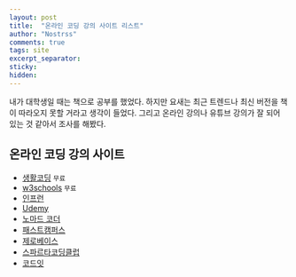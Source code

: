```yaml
---
layout: post
title:  "온라인 코딩 강의 사이트 리스트"
author: "Nostrss"
comments: true
tags: site
excerpt_separator: 
sticky: 
hidden: 
---
```


내가 대학생일 때는 책으로 공부를 했었다. 하지만 요새는 최근 트렌드나 최신 버전을 책이 따라오지 못할 거라고 생각이 들었다. 그리고 온라인 강의나 유튜브 강의가 잘 되어 있는 것 같아서 조사를 해봤다. 


## 온라인 코딩 강의 사이트 
- [생활코딩](https://opentutorials.org/course/1) `무료`
- [w3schools](https://www.w3schools.com/) `무료`
- [인프런](https://www.inflearn.com/)
- [Udemy](https://www.udemy.com/)
- [노마드 코더](https://nomadcoders.co/)
- [패스트캠퍼스](https://fastcampus.co.kr/)
- [제로베이스](https://zero-base.co.kr/)
- [스파르타코딩클럽](https://spartacodingclub.kr/)
- [코드잇](https://www.codeit.kr/)

